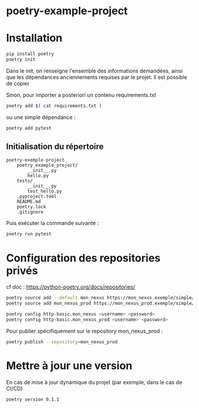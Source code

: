# poetry-example-project

# Installation

```bash
pip install poetry
poetry init
```
Dans le init, on renseigne l'ensemble des informations demandées, ainsi que les dépendances anciennements requises par le projet. 
Il est possible de copier 

Sinon, pour importer a posteriori un contenu requirements.txt
```bash
poetry add $( cat requirements.txt )
```

ou une simple dépendance : 
```bash
poetry add pytest
```


## Initialisation du répertoire
```
poetry-exemple-project
    poetry_example_project/
        __init__.py
        hello.py
    tests/
        __init__.py
        test_hello.py
    .pyproject.toml
    README.md
    poetry.lock
    .gitignore
```

Puis exécuter la commande suivante : 
```bash
poetry run pytest
```

# Configuration des repositories privés

cf doc : https://python-poetry.org/docs/repositories/

```bash
poetry source add --default mon_nexus https://mon_nexus.exemple/simple/
poetry source add mon_nexus_prod https://mon_nexus_prod.exemple/simple/

poetry config http-basic.mon_nexus <username> <password>
poetry config http-basic.mon_nexus_prod <username> <password>
```

Pour publier spécifiquement sur le repository mon_nexus_prod : 
```bash
poetry publish --repository=mon_nexus_prod
```

# Mettre à jour une version

En cas de mise à jour dynamique du projet (par exemple, dans le cas de CI/CD)

```bash
poetry version 0.1.1
```